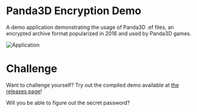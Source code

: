 # Panda3D Encryption Demo
A demo application demonstrating the usage of Panda3D .ef files, an encrypted archive format popularized in 2016 and used by Panda3D games.

![Application](https://i.imgur.com/GrCUyqz.png)

# Challenge

Want to challenge yourself? Try out the compiled demo available at [the releases page](https://github.com/darktohka/panda3d-encryption-demo/releases/latest)!

Will you be able to figure out the secret password?
